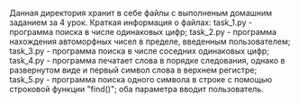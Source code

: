 Данная директория хранит в себе файлы с выполненым домашним заданием за 4 урок.
Краткая информация о файлах:
task_1.py - программа поиска в числе одинаковых цифр;
task_2.py - программа нахождения автоморфных чисел в пределе, введенным пользователем;
task_3.py - программа поиска в числе соседних одинаковых цифр;
task_4.py - программа печатает слова в порядке следования, однако в развернутом виде и первый символ слова в верхнем регистре;
task_5.py - программа поиска одного символа в строке с помощью строковой функции "find()"; оба параметра вводит пользователь.
